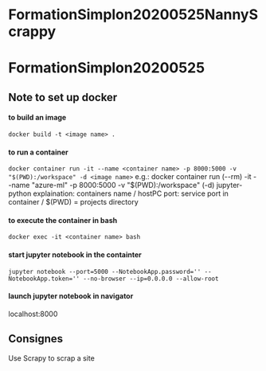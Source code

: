 # FormationSimplon20200525NannyScrappy

# FormationSimplon20200525

## Note to set up docker
#### to build an image
```docker build -t <image name> .```

#### to run a container
```docker container run -it --name <container name> -p 8000:5000 -v "$(PWD):/workspace" -d <image name>```
e.g.: docker container run (--rm) -it --name "azure-ml" -p 8000:5000 -v "$(PWD):/workspace" (-d) jupyter-python
explaination:  	       containers name /  hostPC port: service port in container / $(PWD) = projects directory

#### to execute the container in bash
```docker exec -it <container name> bash```

#### start jupyter notebook in the containter
```jupyter notebook --port=5000 --NotebookApp.password='' --NotebookApp.token='' --no-browser --ip=0.0.0.0 --allow-root```

#### launch jupyter notebook in navigator
localhost:8000

## Consignes
Use Scrapy to scrap a site